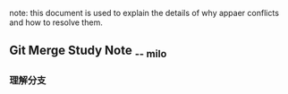 note: this document is used to explain the details of why appaer conflicts and how to resolve them. 
## Git Merge Study Note <sub>-- milo</sub>

### 理解分支


